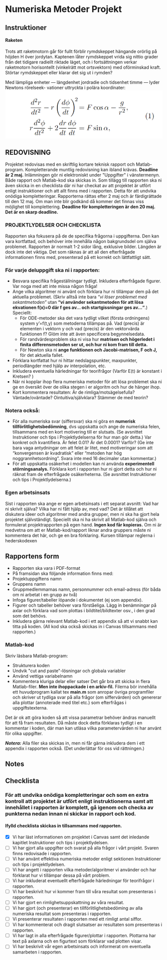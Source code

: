 # Numeriska Metoder Projekt

## Instruktioner
#### Raketen
Trots att raketmotorn går för fullt förblir rymdskeppet hängande orörlig på höjden H över
jordytan. Kaptenen låter rymdskeppet vrida sig nittio grader från det tidigare radiellt riktade
läget, och i fortsättningen verkar raketmotorn horisontellt (vinkelrätt mot ortsvektorn) med
oförminskad kraft. Störtar rymdskeppet eller klarar det sig ut i rymden?

Med lämpliga enheter — längdenhet jordradie
och tidsenhet timme — lyder Newtons rörelseek-
vationer uttryckta i polära koordinater:
![Ekvationsystemet](./images/ekv.png "Ekvationsystemet")


## **REDOVISNING**
Projektet redovisas med en skriftlig kortare teknisk rapport och Matlab-program.  Kompletterande muntlig redovisning kan ibland krävas. 
**Deadline är 2 maj.** Inlämningen gör ni elektroniskt under "Uppgifter" i vänstermenyn. Både rapport och Matlab-kod ska skickas in. Som tillägg till rapporten ska ni även skicka in en checklista där ni har checkat av att projektet är utfört enligt instruktioner och att allt finns med i rapporten. Detta för att undvika onödiga kompletteringar. 
Rapporterna rättas efter 2 maj och är färdigrättade till den 12 maj.  Om man inte blir godkänd då kommer det finnas viss möjlighet till komplettering. **Deadline för kompletteringen är den 20 maj. Det är en skarp deadline.** 

### **PROJEKTLYDELSER OCH CHECKLISTA**
Rapporten ska fokusera på de de specifika frågorna i uppgifterna. Den kan vara kortfattad, och behöver inte innehålla någon bakgrundsdel om själva problemet. Rapporten är normalt 1-2 sidor lång, exklusive bilder. Längden är dock inte det viktiga. Det som räknas är att all den efterfrågade informationen finns med, presenterad på ett korrekt och lättfattligt sätt.

### För varje deluppgift ska ni i rapporten:

- Besvara specifika frågeställningar tydligt. Inkludera efterfrågade figurer. Var noga med att inte missa någon fråga!
- Ange vilka algoritmer ni använt och förklara hur ni tillämpar dem på det aktuella problemet.  (Skriv alltså inte bara *“vi löser problemet med sekantmetoden”* utan **“vi använder sekantmetoden för att lösa ekvationen f(x)=0 där f ges av… och startgissningar ges av...“**.) Speciellt:
    - För ODE-metoder ska det vara tydligt vilket (första ordningens) system y’=f(t,y) som metoderna tillämpas på. Vad (precis) är elementen i vektorn y och vad (precis) är den vektorvärda funktionen f? Glöm inte att även specificera begynnelsedata.
    - För randvärdesproblem ska ni visa hur **matrisen och högerledet i finita differensmetoden ser ut, och hur ni kom fram till detta.**
    - För Newton ska ni **ange funktionen och Jacobi-matrisen, F och J,**  för det aktuella fallet.
- Förklara kortfattat hur ni hittar nedslagspunkter, maxpunkter, periodlängder med hjälp av interpolation, etc.
- Inkludera eventuella härledningar för teorifrågor (Varför E(t) är konstant i Kretsen? )
- När ni kopplar ihop flera numeriska metoder för att lösa problemet ska ni ge en översikt över de olika stegen i er algoritm och hur de hänger ihop.
- Kort kommentera resultaten: Är de rimliga/motsägelsefulla? Väntade/oväntade? Ointuitiva/självklara? Stämmer de med teorin?

### Notera också:

- För alla numeriska svar (siffersvar) ska ni göra en **numerisk tillförlitlighetsbedömning**, dvs uppskatta och ange de numeriska felen, tillsammans med en kort motivering till er slutsats. (Se avsnittet Instruktioner och tips i Projektlydelserna för hur man gör detta.) Var konkret och kvantifiera. Är felet 0.01? Är det 0.0001? Varför? (Ge inte bara vaga antydningar om att felet är litet, med motiveringar som att “konvergensen är kvadratisk” eller “metoden har hög noggrannhetsordning”. Svara inte med 16 decimaler utan kommentar.) 
- För att uppskatta osäkerhet i modellen kan ni använda **experimentell störningsanalys.** Förklara kort i rapporten hur ni gjort detta och hur ni räknat fram de efterfrågade osäkerheterna. (Se avsnittet Instruktioner och tips i Projektlydelserna.)

### Egen arbetsinsats
Sist i rapporten ska ange er egen arbetsinsats i ett separat avsnitt: Vad har ni skrivit själva? Vilka har ni fått hjälp av, med vad? Det är tillåtet att diskutera ideer och algoritmer med andra grupper, men ni ska ha gjort hela projektet självständigt. Speciellt ska ni ha skrivit all Matlab-kod själva och formulerat projektrapporten på egen hand. **Ingen kod får kopieras.** Om ni är medvetna om att er Matlab-kod/rapport liknar andra gruppers måste ni kommentera det här, och ge en bra förklaring. Kursen tillämpar reglerna i hederskodexen

## Rapportens form
- Rapporten ska vara i PDF-format
- På framsidan ska följande information finns med:
- Projektuppgiftens namn
- Gruppens namn
- Gruppmedlemmarnas namn, personnummer och email-adress (för båda om ni arbetat i en grupp av två)
- Infoga figurer/tabeller löpande i dokumentet (ej som appendix).
- Figurer och tabeller behöver vara förståeliga. Lägg in benämningar på axlar och förklara vad som plottas i bildtitel/bildtexter osv., i den grad som det behövs.
- Inkludera gärna relevant Matlab-kod i ett appendix så att vi snabbt kan titta på koden. (All kod ska också skickas in i Canvas tillsammans med rapporten.)

### Matlab-kod
Skriv läsbara Matlab-program: 
- Strukturera koden
- Undvik "cut and paste"-lösningar och globala variabler
- Använd vettiga variabelnamn
- Kommentera kluriga delar eller satser
Det går bra att skicka in flera Matlab-filer. **Men inte ihoppackade i en arkiv-fil.** Filerna bör innehålla ett huvudprogram kallat tex **main.m** som anropar övriga programfiler och skriver ut tydliga svar på alla frågor (om siffervärden) och genererar alla plottar (annoterade med titel etc.) som efterfrågas i uppgiftstexterna. 

Det är ok att göra koden så att vissa parametrar behöver ändras manuellt för att få fram resultaten. Då måste dock detta förklaras tydligt i en kommentar i koden, där man kan utläsa vilka parametervärden ni har använt för olika uppgifter.

***Notera:*** Alla filer ska skickas in, men ni får gärna inkludera dem i ett appendix i rapporten också. (Det underlättar för oss vid rättningen.)

## Notes

## Checklista

### För att undvika onödiga kompletteringar och som en extra kontroll att projektet är utfört enligt instruktionerna samt att innehållet i rapporten är komplett, gå igenom och checka av punkterna nedan innan ni skickar in rapport och kod.
#### **Ifylld checklista skickas in tillsammans med rapporten.**

- [X]  Vi har läst informationen om projektet i Canvas samt det inledande kapitlet Instruktioner och tips i projektlydelsen.
- [ ]  Vi har gjort alla uppgifter och svarat på alla frågor i vårt projekt. Svaren finns redovisade i rapporten.
- [ ] Vi har använt effektiva numeriska metoder enligt sektionen Instruktioner och tips i projektlydelsen.
- [ ]  Vi har angett i rapporten vilka metoder/algoritmer vi använder och har förklarat hur vi tillämpar dessa på vårt problem.
- [ ]  Vi har inkluderat eventuellt efterfrågade härledningar för teorifrågor i rapporten.
- [ ]  Vi har beskrivit hur vi kommer fram till våra resultat som presenteras i rapporten.
- [ ]  Vi har gjort en rimlighetsuppskattning av våra resultat.
- [ ]  Vi har gjort (och presenterar) en tillförlitlighetsbedöming av alla numeriska resultat som presenteras i rapporten.
- [ ]  Vi presenterar resultaten i rapporten med ett rimligt antal siffor.
- [ ]  Vi har kommenterat och dragit slutsatser av resultaten som presenteras i rapporten.
- [ ]  Vi har lagt in alla efterfrågade figurer/plottar i rapporten. Plottarna har text på axlarna och en figurtext som förklarar vad plotten visar.
- [ ]  Vi har beskrivit vår egen arbetsinsats och informerat om eventuella samarbeten i rapporten.